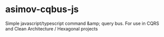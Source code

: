 # asimov-cqbus-js
Simple javascript/typescript command &amp;amp; query bus. For use in CQRS and Clean Architecture / Hexagonal projects
